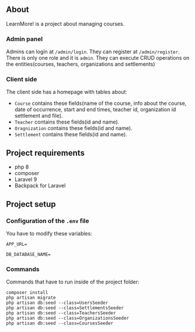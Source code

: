 ## About

LearnMore! is a project about managing courses.

### Admin panel

Admins can login at `/admin/login`.
They can register at `/admin/register`.
There is only one role and it is `admin`. They can execute CRUD operations on the entities(courses, teachers, organizations and settlements)

### Client side

The client side has a homepage with tables about:

- `Course` contains these fields(name of the course, info about the course, date of occurrence, start and end times, teacher id, organization id settlement and file).
- `Teacher` contains these fields(id and name).
- `Oragnization` contains these fields(id and name).
- `Settlement` contains these fields(id and name).

## Project requirements

- php 8 
- composer
- Laravel 9 
- Backpack for Laravel

## Project setup

### Configuration of the `.env` file

You have to modify these variables:

    APP_URL= 

    DB_DATABASE_NAME=

### Commands

Commands that have to run inside of the project folder:

    composer install
    php artisan migrate
    php artisan db:seed --class=UsersSeeder
    php artisan db:seed --class=SettlementsSeeder
    php artisan db:seed --class=TeachersSeeder
    php artisan db:seed --class=OrganizationsSeeder
    php artisan db:seed --class=CoursesSeeder
